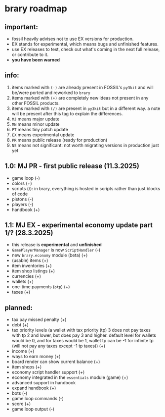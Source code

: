 # brary roadmap

## important:
- fossil heavily advises not to use EX versions for production.
- EX stands for experimental, which means bugs and unfinished features.
- use EX releases to test, check out what's coming in the next full release, or contribute to it.
- **you have been warned**

## info:
1. items marked with `(-)` are already present in FOSSIL's `py3kit` and will be/were ported and reworked to `brary`
2. items marked with `(+)` are completely new ideas not present in any other FOSSIL products.
3. items marked with `(/)` are present in `py3kit` but in a different way. a note will be present after this tag to explain the differences.
4. `MJ` means major update
5. `MN` means minor update
6. `PT` means tiny patch update
7. `EX` means experimental update
8. `PR` means public release (ready for production)
9. `NS` means not significant: not worth migrating versions in production just yet

## 1.0: MJ PR - first public release (11.3.2025)
- game loop (-)
- colors (+)
- scripts (/): in brary, everything is hosted in scripts rather than just blocks of code
- pistons (-)
- players (-)
- handbook (+)

## 1.1: MJ EX - experimental economy update part 1/? (28.3.2025)
- this release is **experimental** and **unfinished**
- `GamePlayerManager` is now `ScriptHandler` (-)
- new `brary.economy` module (beta) (+)
- (usable) items (+)
- item inventories (+)
- item shop listings (+)
- currencies (+)
- wallets (+)
- one-time payments (`otp`) (+)
- taxes (+)

## planned:
- tax pay missed penalty (+)
- debt (+)
- tax priority levels (a wallet with tax priority (tp) 3 does not pay taxes with tp 2 and lower, but does pay 3 and higher. default level for wallets would be 0, and for taxes would be 1, wallet tp can be -1 for infinite tp (will not pay any taxes except -1 tp taxes)) (+)
- income (+)
- ways to earn money (+)
- board render can show current balance (+)
- item shops (+)
- economy script handler support (+)
- economy integrated in the `essentials` module (game) (+)
- advanced support in handbook
- expand handbook (+)
- bots (-)
- game loop commands (-)
- score (+)
- game loop output (-)